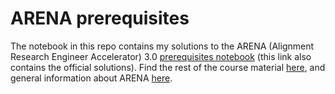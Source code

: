 # ARENA prerequisites

The notebook in this repo contains my solutions to the ARENA (Alignment Research Engineer Accelerator) 3.0 [prerequisites notebook](https://colab.research.google.com/drive/1vuQOB2Gd7OcfzH2y9djXm9OdZA_DcxYz) (this link also contains the official solutions). Find the rest of the course material [here](https://github.com/callummcdougall/ARENA_3.0), and general information about ARENA [here](https://www.arena.education/).
